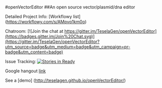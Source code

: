 
#openVectorEditor
##An open source vector/plasmid/dna editor

Detailed Project Info: [Workflowy list] (https://workflowy.com/s/AMpvp1km0o)

Chatroom: [![Join the chat at https://gitter.im/TeselaGen/openVectorEditor](https://badges.gitter.im/Join%20Chat.svg)](https://gitter.im/TeselaGen/openVectorEditor?utm_source=badge&utm_medium=badge&utm_campaign=pr-badge&utm_content=badge)

Issue Tracking: [![Stories in Ready](https://badge.waffle.io/TeselaGen/openVectorEditor.png?label=ready&title=Ready)](https://waffle.io/TeselaGen/openVectorEditor)

Google hangout [link](https://hangouts.google.com/call/jhgq63wgvimabmjjct5526dnl4a)

See a [demo] (http://teselagen.github.io/openVectorEditor/)




